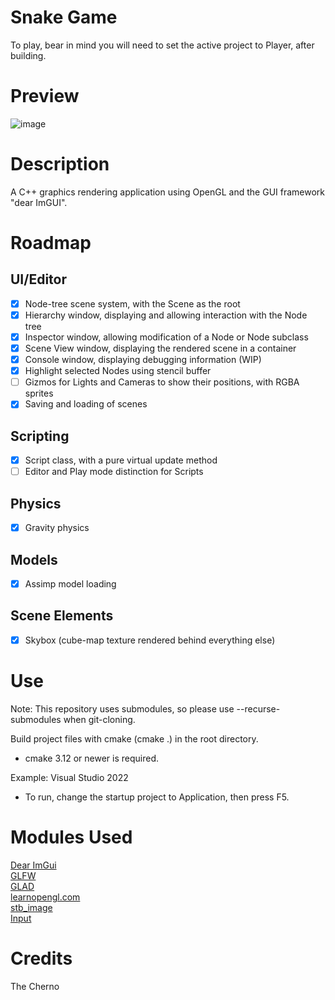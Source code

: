# Snake Game
To play, bear in mind you will need to set the active project to Player, after building.

# Preview
![image](https://github.com/user-attachments/assets/cdc3609c-a13f-4393-b11c-93826cc0753b)

# Description
A C++ graphics rendering application using OpenGL and the GUI framework "dear ImGUI".

# Roadmap
## UI/Editor
- [x] Node-tree scene system, with the Scene as the root  
- [x] Hierarchy window, displaying and allowing interaction with the Node tree  
- [x] Inspector window, allowing modification of a Node or Node subclass  
- [x] Scene View window, displaying the rendered scene in a container  
- [x] Console window, displaying debugging information (WIP)
- [x] Highlight selected Nodes using stencil buffer
- [ ] Gizmos for Lights and Cameras to show their positions, with RGBA sprites  
- [x] Saving and loading of scenes  
## Scripting  
- [x] Script class, with a pure virtual update method
- [ ] Editor and Play mode distinction for Scripts
## Physics
- [x] Gravity physics
## Models
- [x] Assimp model loading
## Scene Elements
- [x] Skybox (cube-map texture rendered behind everything else)  

# Use
Note: This repository uses submodules, so please use --recurse-submodules when git-cloning.  

Build project files with cmake (cmake .) in the root directory.  
- cmake 3.12 or newer is required.

Example: Visual Studio 2022
- To run, change the startup project to Application, then press F5.  

# Modules Used
[Dear ImGui](https://github.com/ocornut/imgui)  
[GLFW](https://github.com/glfw/glfw)  
[GLAD](https://github.com/Dav1dde/glad)  
[learnopengl.com](https://learnopengl.com/)  
[stb_image](https://github.com/nothings/stb/blob/master/stb_image.h)  
[Input](https://stackoverflow.com/questions/55573238/how-do-i-do-a-proper-input-class-in-glfw-for-a-game-engine)  

# Credits
The Cherno
